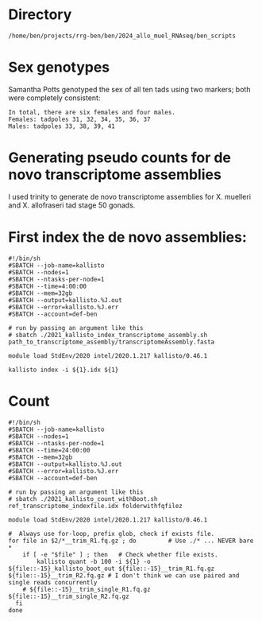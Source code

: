 # Directory
```
/home/ben/projects/rrg-ben/ben/2024_allo_muel_RNAseq/ben_scripts
```

# Sex genotypes
Samantha Potts genotyped the sex of all ten tads using two markers; both were completely consistent:
```
In total, there are six females and four males.
Females: tadpoles 31, 32, 34, 35, 36, 37
Males: tadpoles 33, 38, 39, 41
```

# Generating pseudo counts for de novo transcriptome assemblies

I used trinity to generate de novo transcriptome assemblies for X. muelleri and X. allofraseri tad stage 50 gonads.

# First index the de novo assemblies:
```
#!/bin/sh
#SBATCH --job-name=kallisto
#SBATCH --nodes=1
#SBATCH --ntasks-per-node=1
#SBATCH --time=4:00:00
#SBATCH --mem=32gb
#SBATCH --output=kallisto.%J.out
#SBATCH --error=kallisto.%J.err
#SBATCH --account=def-ben

# run by passing an argument like this
# sbatch ./2021_kallisto_index_transcriptome_assembly.sh path_to_transcriptome_assembly/transcriptomeAssembly.fasta

module load StdEnv/2020 intel/2020.1.217 kallisto/0.46.1

kallisto index -i ${1}.idx ${1}
```

# Count
```
#!/bin/sh
#SBATCH --job-name=kallisto
#SBATCH --nodes=1
#SBATCH --ntasks-per-node=1
#SBATCH --time=24:00:00
#SBATCH --mem=32gb
#SBATCH --output=kallisto.%J.out
#SBATCH --error=kallisto.%J.err
#SBATCH --account=def-ben

# run by passing an argument like this
# sbatch ./2021_kallisto_count_withBoot.sh ref_transcriptome_indexfile.idx folderwithfqfilez

module load StdEnv/2020 intel/2020.1.217 kallisto/0.46.1

#  Always use for-loop, prefix glob, check if exists file.
for file in $2/*__trim_R1.fq.gz ; do         # Use ./* ... NEVER bare *
    if [ -e "$file" ] ; then   # Check whether file exists.
        kallisto quant -b 100 -i ${1} -o ${file::-15}_kallisto_boot_out ${file::-15}__trim_R1.fq.gz ${file::-15}__trim_R2.fq.gz # I don't think we can use paired and single reads concurrently
	# ${file::-15}__trim_single_R1.fq.gz ${file::-15}__trim_single_R2.fq.gz
  fi
done
```
